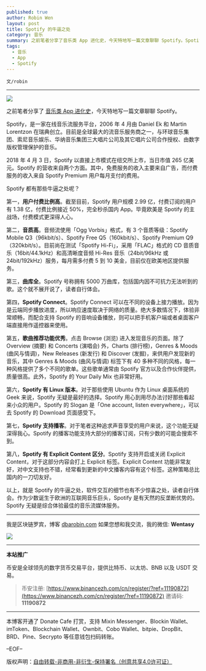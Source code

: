 ```yaml
---
published: true
author: Robin Wen
layout: post
title: Spotify 的牛逼之处
category: 音乐
summary: 之前笔者分享了音乐类 App 进化史，今天特地写一篇文章聊聊 Spotify。Spotify，是一家在线音乐流服务平台，2006 年 4 月由 Daniel Ek 和 Martin Lorentzon 在瑞典创立。目前是全球最大的流音乐服务商之一，与环球音乐集团、索尼音乐娱乐、华纳音乐集团三大唱片公司及其它唱片公司合作授权、由数字版权管理保护的音乐。以上，就是 Spotify 的牛逼之处，软件交互的细节也有不少惊喜之处，读者自行体会。作为少数诞生于欧洲的互联网音乐巨头，Spotify 是有天然的反垄断优势的。Spotify 无疑是综合体验最佳的音乐流媒体服务。
tags:
  - 音乐
  - App
  - Spotify
---
```


`文/robin`

***

![](https://cdn.dbarobin.com/c0wylqx.png)

之前笔者分享了 [音乐类 App 进化史](https://dbarobin.com/2020/07/30/music-app/)，今天特地写一篇文章聊聊 Spotify。

Spotify，是一家在线音乐流服务平台，2006 年 4 月由 Daniel Ek 和 Martin Lorentzon 在瑞典创立。目前是全球最大的流音乐服务商之一，与环球音乐集团、索尼音乐娱乐、华纳音乐集团三大唱片公司及其它唱片公司合作授权、由数字版权管理保护的音乐。

2018 年 4 月 3 日，Spotify 以直接上市模式在纽交所上市，当日市值 265 亿美元。Spotify 的营收来自两个方面。其中，免费服务的收入主要来自广告，而付费服务的收入来自 Spotify Premium 用户每月支付的费用。

Spotify 都有那些牛逼之处呢？

第一，**用户付费比例高**。截至目前，Spotify 用户规模 2.99 亿，付费订阅的用户有 1.38 亿，付费比例接近 50%，完全秒杀国内 App。毕竟欧美是 Spotify 的主战场，付费模式更深得人心。

第二，**音质高**。音频流使用「Ogg Vorbis」格式，有 3 个音质等级：Spotify Mobile Q3（96kbit/s）、Spotify Free Q5（160kbit/s）、Spotify Premium Q9（320kbit/s）。目前尚在测试「Spotify Hi-Fi」，采用「FLAC」格式的 CD 音质音乐（16bit/44.1kHz）和高清晰度音频 Hi-Res 音乐（24bit/96kHz 或 24bit/192kHz）服务，每月需多付费 5 到 10 美金，目前仅在欧美地区提供服务。

第三，**曲库全**。Spotify 号称拥有 5000 万曲库，包括国内因不可抗力无法听到的歌。这个就不展开说了，读者自行体会。

第四，**Spotify Connect**。Spotify Connect 可以在不同的设备上接力播放。因为是云端同步播放进度，所以响应速度取决于网络的质量。绝大多数情况下，体验非常顺畅，而配合支持 Spotify 的音响设备播放，则可以把手机客户端或者桌面客户端直接用作遥控器来使用。

第五，**歌曲推荐功能优秀**。点击 Browse (浏览) 进入发现音乐的页面。除了 Overview (摘要) 和 Concerts (演唱会) 外，Charts (排行榜)，Genres & Moods (曲风与情调)，New Releases (新发行) 和 Discover (发掘)，来供用户发现新的音乐，其中 Genres & Moods (曲风与情调) 标签下有 40 多种不同的风格，每一种风格提供了多个不同的歌单。这些歌单通常由 Spotify 官方以及合作伙伴提供，质量很高。此外，Spotify 的 Your Daily Mix 也非常好用。

第六，**Spotify 有 Linux 版本**。对于那些使用 Ubuntu 作为 Linux 桌面系统的 Geek 来说，Spotify 无疑是最好的选择。Spotify 用心到用尽办法讨好那些看起来小众的用户。Spotify 的 Slogan 是「One account, listen everywhere」，可以去 Spotify 的 Download 页面感受下。

第七，**Spotify 支持播客**。对于笔者这种追求声音享受的用户来说，这个功能无疑深得我心。Spotify 的播客功能支持大部分的播客订阅，只有少数的可能会搜索不到。

第八，**Spotify 有 Explicit Content 区分**。Spotify 支持开启或关闭 Explicit Content，对于这部分内容会打上 Explicit 标签。Explicit Content 功能非常友好，对中文支持也不错，经常看到更新的中文播客内容有这个标签。这种策略总比国内的一刀切友好。

以上，就是 Spotify 的牛逼之处，软件交互的细节也有不少惊喜之处，读者自行体会。作为少数诞生于欧洲的互联网音乐巨头，Spotify 是有天然的反垄断优势的。Spotify 无疑是综合体验最佳的音乐流媒体服务。

***

我是区块链罗宾，博客 [dbarobin.com](https://dbarobin.com/)
如果您想和我交流，我的微信: **Wentasy**

![](https://cdn.dbarobin.com/v4yywe2.png)

***

**本站推广**

币安是全球领先的数字货币交易平台，提供比特币、以太坊、BNB 以及 USDT 交易。

> 币安注册: [https://www.binancezh.com/cn/register/?ref=11190872](https://www.binancezh.com/cn/register/?ref=11190872)
> 邀请码: **11190872**

***

本博客开通了 Donate Cafe 打赏，支持 Mixin Messenger、Blockin Wallet、imToken、Blockchain Wallet、Ownbit、Cobo Wallet、bitpie、DropBit、BRD、Pine、Secrypto 等任意钱包扫码转账。

<center>
    <div class="--donate-button"
         data-button-id="f8b9df0d-af9a-460d-8258-d3f435445075"
    ></div>
</center>

–EOF–

版权声明：[自由转载-非商用-非衍生-保持署名（创意共享4.0许可证）](http://creativecommons.org/licenses/by-nc-nd/4.0/deed.zh)